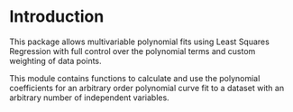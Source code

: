 # Introduction

This package allows multivariable polynomial fits using Least Squares Regression with full control over the polynomial terms and custom weighting of data points.

This module contains functions to calculate and use the polynomial coefficients for an arbitrary order polynomial curve fit to a dataset with an arbitrary number of independent variables.
